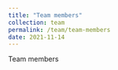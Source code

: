 ```yaml
---
title: "Team members"
collection: team
permalink: /team/team-members
date: 2021-11-14
---
```


Team members

